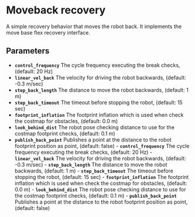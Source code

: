 # Moveback recovery
A simple recovery behavior that moves the robot back. It implements the move base flex recovery interface.

## Parameters
- **`control_frequency`** The cycle frequency executing the break checks, (default: 20 Hz)
- **`linear_vel_back`** The velocity for driving the robot backwards, (default: -0.3 m/sec)
- **`step_back_length`**  The distance to move the robot backwards, (default: 1 m)
- **`step_back_timeout`** The timeout before stopping the robot, (default: 15 sec)
- **`footprint_inflation`** The footprint inflation which is used when check the costmap for obstacles, (default: 0.0 m)
- **`look_behind_dist`** The robot pose checking distance to use for the costmap footprint checks, (default: 0.1 m)
- **`publish_back_point`** Publishes a point at the distance to the robot footprint position as point, (default: false)
                                                                                                              - **`control_frequency`** The cycle frequency executing the break checks, (default: 20 Hz)
                                                                                                              - **`linear_vel_back`** The velocity for driving the robot backwards, (default: -0.3 m/sec)
                                                                                                              - **`step_back_length`**  The distance to move the robot backwards, (default: 1 m)
                                                                                                              - **`step_back_timeout`** The timeout before stopping the robot, (default: 15 sec)
                                                                                                              - **`footprint_inflation`** The footprint inflation which is used when check the costmap for obstacles, (default: 0.0 m)
                                                                                                              - **`look_behind_dist`** The robot pose checking distance to use for the costmap footprint checks, (default: 0.1 m)
                                                                                                              - **`publish_back_point`** Publishes a point at the distance to the robot footprint position as point, (default: false)

